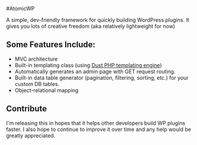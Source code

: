 #AtomicWP

A simple, dev-friendly framework for quickly building WordPress plugins.
It gives you lots of creative freedom (aka relatively lightweight for now)

## Some Features Include:

* MVC architecture
* Built-in templating class (using [Dust PHP templating engine](http://cretz.github.io/dust-php/ "Dust PHP A lightweight, powerful templating engine in PHP"))
* Automatically generates an admin page with GET request routing.
* Built-in data table generator (pagination, filtering, sorting, etc.) for your custom DB tables.
* Object-relational mapping

## Contribute

I'm releasing this in hopes that it helps other developers build WP plugins faster.
I also hope to continue to improve it over time and any help would be greatly appreciated.
